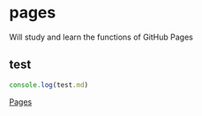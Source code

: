# pages
Will study and learn the functions of GitHub Pages

## test

```javascript
console.log(test.md)
```

[Pages](https://wachaon.github.io/pages/)